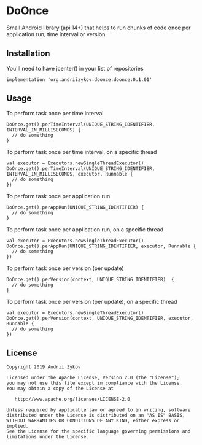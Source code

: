 # DoOnce

Small Android library (api 14+) that helps to run chunks of code once per application run, time interval or version

## Installation

You'll need to have jcenter() in your list of repositories

```
implementation 'org.andriizykov.doonce:doonce:0.1.01'
```

## Usage

To perform task once per time interval
```
DoOnce.get().perTimeInterval(UNIQUE_STRING_IDENTIFIER, INTERVAL_IN_MILLISECONDS) {                  
  // do something
}
```

To perform task once per time interval, on a specific thread 
```
val executor = Executors.newSingleThreadExecutor()
DoOnce.get().perTimeInterval(UNIQUE_STRING_IDENTIFIER, INTERVAL_IN_MILLISECONDS, executor, Runnable {                  
  // do something
})
```

To perform task once per application run
```
DoOnce.get().perAppRun(UNIQUE_STRING_IDENTIFIER) { 
  // do something
}
```

To perform task once per application run, on a specific thread 
```
val executor = Executors.newSingleThreadExecutor()
DoOnce.get().perAppRun(UNIQUE_STRING_IDENTIFIER, executor, Runnable { 
  // do something
})
```

To perform task once per version (per update)
```
DoOnce.get().perVersion(context, UNIQUE_STRING_IDENTIFIER)  { 
  // do something
}
```

To perform task once per version (per update), on a specific thread 
```
val executor = Executors.newSingleThreadExecutor()
DoOnce.get().perVersion(context, UNIQUE_STRING_IDENTIFIER, executor, Runnable { 
  // do something
})
```


## License

```
Copyright 2019 Andrii Zykov

Licensed under the Apache License, Version 2.0 (the "License");
you may not use this file except in compliance with the License.
You may obtain a copy of the License at

   http://www.apache.org/licenses/LICENSE-2.0

Unless required by applicable law or agreed to in writing, software
distributed under the License is distributed on an "AS IS" BASIS,
WITHOUT WARRANTIES OR CONDITIONS OF ANY KIND, either express or implied.
See the License for the specific language governing permissions and
limitations under the License.
```
